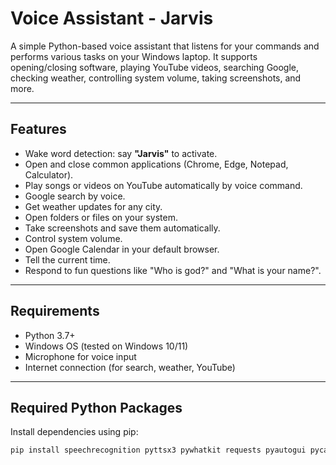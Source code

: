 # Voice Assistant - Jarvis

A simple Python-based voice assistant that listens for your commands and performs various tasks on your Windows laptop. It supports opening/closing software, playing YouTube videos, searching Google, checking weather, controlling system volume, taking screenshots, and more.

---

## Features

- Wake word detection: say **"Jarvis"** to activate.
- Open and close common applications (Chrome, Edge, Notepad, Calculator).
- Play songs or videos on YouTube automatically by voice command.
- Google search by voice.
- Get weather updates for any city.
- Open folders or files on your system.
- Take screenshots and save them automatically.
- Control system volume.
- Open Google Calendar in your default browser.
- Tell the current time.
- Respond to fun questions like "Who is god?" and "What is your name?".

---

## Requirements

- Python 3.7+
- Windows OS (tested on Windows 10/11)
- Microphone for voice input
- Internet connection (for search, weather, YouTube)

---

## Required Python Packages

Install dependencies using pip:

```bash
pip install speechrecognition pyttsx3 pywhatkit requests pyautogui pycaw comtypes
